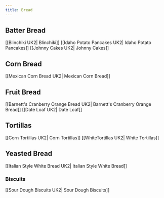 ```yaml
---
title: Bread
---
```

## Batter Bread
[[Blinchiki UK2| Blinchiki]]
[[Idaho Potato Pancakes UK2| Idaho Potato Pancakes]]
[[Johnny Cakes UK2| Johnny Cakes]]
## Corn Bread
[[Mexican Corn Bread UK2| Mexican Corn Bread]]
## Fruit Bread
[[Barnett's Cranberry Orange Bread UK2| Barnett's Cranberry Orange Bread]]
[[Date Loaf UK2| Date Loaf]]
## Tortillas
[[Corn Tortillas UK2| Corn Tortillas]]
[[WhiteTortillas UK2| White Tortillas]]
## Yeasted Bread
[[Italian Style White Bread UK2| Italian Style White Bread]]
### Biscuits 
[[Sour Dough Biscuits UK2| Sour Dough Biscuits]]